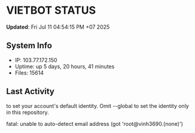 # VIETBOT STATUS
**Updated**: Fri Jul 11 04:54:15 PM +07 2025

## System Info
- IP: 103.77.172.150
- Uptime: up 5 days, 20 hours, 41 minutes
- Files: 15614

## Last Activity

to set your account's default identity.
Omit --global to set the identity only in this repository.

fatal: unable to auto-detect email address (got 'root@vinh3690.(none)')
